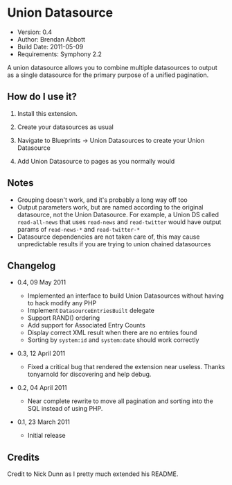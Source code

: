 # Union Datasource

* Version: 0.4
* Author: Brendan Abbott
* Build Date: 2011-05-09
* Requirements: Symphony 2.2

A union datasource allows you to combine multiple datasources to output as a single datasource for the
primary purpose of a unified pagination.

## How do I use it?

1. Install this extension.

2. Create your datasources as usual

3. Navigate to Blueprints -> Union Datasources to create your Union Datasource

4. Add Union Datasource to pages as you normally would

## Notes

* Grouping doesn't work, and it's probably a long way off too
* Output parameters work, but are named according to the original datasource,
not the Union Datasource. For example, a Union DS called `read-all-news` that
uses `read-news` and `read-twitter` would have output params of `read-news-*`
and `read-twitter-*`
* Datasource dependencies are not taken care of, this may cause unpredictable
results if you are trying to union chained datasources

## Changelog

* 0.4, 09 May 2011
	* Implemented an interface to build Union Datasources without having to hack modify any PHP
	* Implement `DatasourceEntriesBuilt` delegate
	* Support RAND() ordering
	* Add support for Associated Entry Counts
	* Display correct XML result when there are no entries found
	* Sorting by `system:id` and `system:date` should work correctly

* 0.3, 12 April 2011
	* Fixed a critical bug that rendered the extension near useless. Thanks tonyarnold for discovering and help debug.

* 0.2, 04 April 2011
	* Near complete rewrite to move all pagination and sorting into the SQL instead of using PHP.

* 0.1, 23 March 2011
	* Initial release

## Credits

Credit to Nick Dunn as I pretty much extended his README.

